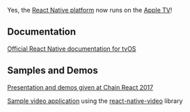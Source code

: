 Yes, the [React Native platform](https://facebook.github.io/react-native) now runs on the [Apple TV](https://www.apple.com/tv/)!

## Documentation

[Official React Native documentation for tvOS](https://facebook.github.io/react-native/docs/building-for-apple-tv.html)

## Samples and Demos

[Presentation and demos given at Chain React 2017](https://github.com/dlowder-salesforce/RNAppleTVTalk)

[Sample video application](https://github.com/dlowder-salesforce/AppleTVVideoDemo) using the [react-native-video](https://github.com/react-native-community/react-native-video) library

